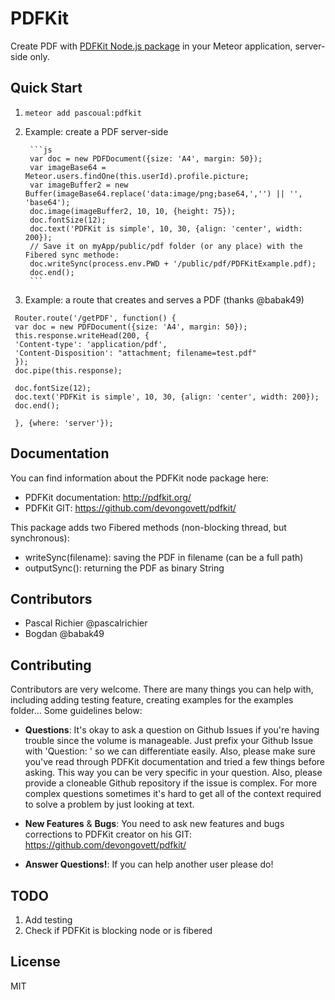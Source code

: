 PDFKit
============

Create PDF with [PDFKit Node.js package](https://www.npmjs.com/package/pdfkit) in your Meteor application, server-side only.

## Quick Start
1. `meteor add pascoual:pdfkit`
2. Example: create a PDF server-side 


        ```js
        var doc = new PDFDocument({size: 'A4', margin: 50});
        var imageBase64 = Meteor.users.findOne(this.userId).profile.picture;
        var imageBuffer2 = new Buffer(imageBase64.replace('data:image/png;base64,','') || '', 'base64');
        doc.image(imageBuffer2, 10, 10, {height: 75});
        doc.fontSize(12);
        doc.text('PDFKit is simple', 10, 30, {align: 'center', width: 200});
        // Save it on myApp/public/pdf folder (or any place) with the Fibered sync methode:
        doc.writeSync(process.env.PWD + '/public/pdf/PDFKitExample.pdf);
        doc.end();
        ```
3. Example: a route that creates and serves a PDF (thanks @babak49)
``` 
 Router.route('/getPDF', function() {
 var doc = new PDFDocument({size: 'A4', margin: 50});
 this.response.writeHead(200, {
 'Content-type': 'application/pdf',
 'Content-Disposition': "attachment; filename=test.pdf"
 });
 doc.pipe(this.response);
 
 doc.fontSize(12);
 doc.text('PDFKit is simple', 10, 30, {align: 'center', width: 200});
 doc.end();

 }, {where: 'server'});
```

## Documentation
You can find information about the PDFKit node package here:
* PDFKit documentation: http://pdfkit.org/
* PDFKit GIT: https://github.com/devongovett/pdfkit/

This package adds two Fibered methods (non-blocking thread, but synchronous):
* writeSync(filename): saving the PDF in filename (can be a full path)
* outputSync(): returning the PDF as binary String

## Contributors
* Pascal Richier @pascalrichier
* Bogdan @babak49

## Contributing
Contributors are very welcome. There are many things you can help with,
including adding testing feature, creating examples for the examples folder...
Some guidelines below:

* **Questions**: It's okay to ask a question on Github Issues if you're
  having trouble since the volume is manageable. Just prefix your Github Issue with
  'Question: ' so we can differentiate easily. Also, please make sure you've read through
  PDFKit documentation and tried a few things before asking. This way you can be very
  specific in your question. Also, please provide a cloneable Github repository
  if the issue is complex. For more complex questions sometimes it's hard to get all of the context
  required to solve a problem by just looking at text.

* **New Features** & **Bugs**: You need to ask new features and bugs corrections to PDFKit creator
  on his GIT: https://github.com/devongovett/pdfkit/

* **Answer Questions!**: If you can help another user please do!

## TODO
1. Add testing
2. Check if PDFKit is blocking node or is fibered

## License
MIT
